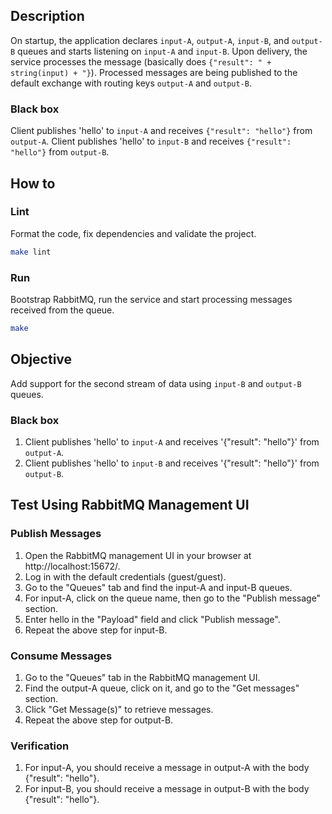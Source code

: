 ## Description

On startup, the application declares `input-A`, `output-A`, `input-B`, and `output-B` queues and starts listening on `input-A` and `input-B`.
Upon delivery, the service processes the message (basically does `{"result": " + string(input) + "}`).
Processed messages are being published to the default exchange with routing keys `output-A` and `output-B`.

### Black box
Client publishes 'hello' to `input-A` and receives `{"result": "hello"}` from `output-A`.
Client publishes 'hello' to `input-B` and receives `{"result": "hello"}` from `output-B`.


## How to

### Lint
Format the code, fix dependencies and validate the project.
```bash
make lint
```

### Run
Bootstrap RabbitMQ, run the service and start processing messages received from the queue.
```bash
make
```

## Objective

Add support for the second stream of data using `input-B` and `output-B` queues.

### Black box
1. Client publishes 'hello' to `input-A` and receives '{"result": "hello"}' from `output-A`.
2. Client publishes 'hello' to `input-B` and receives '{"result": "hello"}' from `output-B`.

## Test Using RabbitMQ Management UI
### Publish Messages
1. Open the RabbitMQ management UI in your browser at http://localhost:15672/.
2. Log in with the default credentials (guest/guest).
3. Go to the "Queues" tab and find the input-A and input-B queues.
4. For input-A, click on the queue name, then go to the "Publish message" section.
5. Enter hello in the "Payload" field and click "Publish message".
6. Repeat the above step for input-B.
### Consume Messages
1. Go to the "Queues" tab in the RabbitMQ management UI.
2. Find the output-A queue, click on it, and go to the "Get messages" section.
3. Click "Get Message(s)" to retrieve messages.
4. Repeat the above step for output-B.
### Verification
1. For input-A, you should receive a message in output-A with the body {"result": "hello"}.
2. For input-B, you should receive a message in output-B with the body {"result": "hello"}.